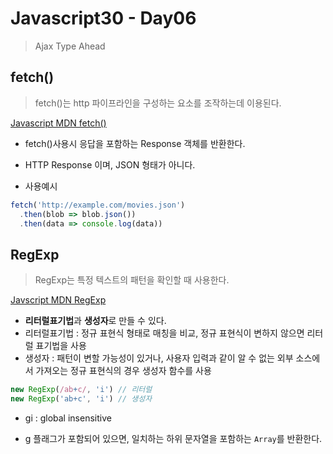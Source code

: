 

# Javascript30 - Day06

>  Ajax Type Ahead





## fetch()

> fetch()는 http 파이프라인을 구성하는 요소를 조작하는데 이용된다.

[Javascript MDN fetch()](https://developer.mozilla.org/en-US/docs/Web/API/Fetch_API/Using_Fetch)





- fetch()사용시 응답을 포함하는 Response 객체를 반환한다.
- HTTP Response 이며, JSON 형태가 아니다.

- 사용예시

```javascript
fetch('http://example.com/movies.json')
  .then(blob => blob.json())
  .then(data => console.log(data))
```



## RegExp

> RegExp는 특정 텍스트의 패턴을 확인할 때 사용한다.

[Javscript MDN RegExp](https://developer.mozilla.org/en-US/docs/Web/JavaScript/Reference/Global_Objects/RegExp)

- **리터럴표기법**과 **생성자**로 만들 수 있다.
- 리터럴표기법 : 정규 표현식 형태로 매칭을 비교, 정규 표현식이 변하지 않으면 리터럴 표기법을 사용
- 생성자 : 패턴이 변할 가능성이 있거나, 사용자 입력과 같이 알 수 없는 외부 소스에서 가져오는 정규 표현식의 경우 생성자 함수를 사용

```javascript
new RegExp(/ab+c/, 'i') // 리터럴
new RegExp('ab+c', 'i') // 생성자
```

- gi : global insensitive

- g 플래그가 포함되어 있으면, 일치하는 하위 문자열을 포함하는 `Array`를 반환한다.


